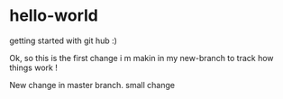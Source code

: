 hello-world
===========

getting started with git hub :)


Ok, so this is the first change i m makin in my new-branch to track how things work !


New change in master branch.
small change
